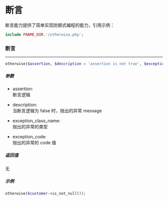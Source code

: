 # 断言

断言能力提供了简单实现防御式编程的能力，引用示例：
```php
include FRAME_DIR.'/otherwise.php';
```










### 断言
----
```php
otherwise($assertion, $description = 'assertion is not true', $exception_class_name = 'Exception', $exception_code = 0)
```
##### 参数
- assertion:  
    断言逻辑

- description:  
    当断言逻辑为 false 时，抛出的异常 message

- exception_class_name:  
    抛出的异常的类型

- exception_code:  
    抛出的异常的 code 值

##### 返回值
无

##### 示例
```php
otherwise($customer->is_not_null());
```
